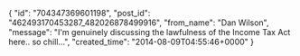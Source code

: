  {
   "id": "704347369601198",
   "post_id": "462493170453287_482026878499916",
   "from_name": "Dan Wilson",
   "message": "I'm genuinely discussing the lawfulness of the Income Tax Act here.. so chill...",
   "created_time": "2014-08-09T04:55:46+0000"
 }
